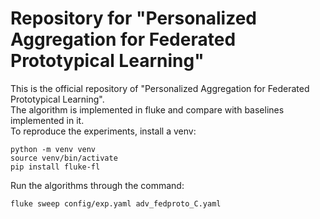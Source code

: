 # Repository for "Personalized Aggregation for Federated Prototypical Learning"
This is the official repository of "Personalized Aggregation for Federated Prototypical Learning".  
The algorithm is implemented in fluke and compare with baselines implemented in it.  
To reproduce the experiments, install a venv:

```
python -m venv venv  
source venv/bin/activate
pip install fluke-fl
```

Run the algorithms through the command:
```
fluke sweep config/exp.yaml adv_fedproto_C.yaml
```